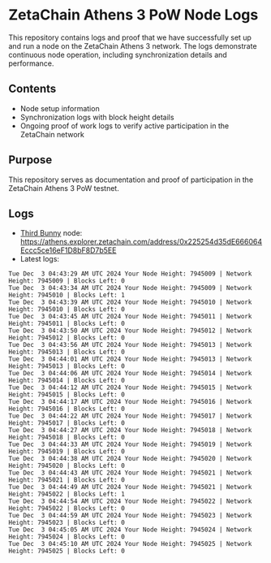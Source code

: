 # ZetaChain Athens 3 PoW Node Logs
This repository contains logs and proof that we have successfully set up and run a node on the ZetaChain Athens 3 network. The logs demonstrate continuous node operation, including synchronization details and performance.

## Contents
- Node setup information
- Synchronization logs with block height details
- Ongoing proof of work logs to verify active participation in the ZetaChain network

## Purpose
This repository serves as documentation and proof of participation in the ZetaChain Athens 3 PoW testnet.

## Logs

- [Third Bunny](https://thirdbunny.xyz/) node: https://athens.explorer.zetachain.com/address/0x225254d35dE666064Eccc5ce16eF1D8bF8D7b5EE
- Latest logs:
```
Tue Dec  3 04:43:29 AM UTC 2024 Your Node Height: 7945009 | Network Height: 7945009 | Blocks Left: 0
Tue Dec  3 04:43:34 AM UTC 2024 Your Node Height: 7945009 | Network Height: 7945010 | Blocks Left: 1
Tue Dec  3 04:43:39 AM UTC 2024 Your Node Height: 7945010 | Network Height: 7945010 | Blocks Left: 0
Tue Dec  3 04:43:45 AM UTC 2024 Your Node Height: 7945011 | Network Height: 7945011 | Blocks Left: 0
Tue Dec  3 04:43:50 AM UTC 2024 Your Node Height: 7945012 | Network Height: 7945012 | Blocks Left: 0
Tue Dec  3 04:43:56 AM UTC 2024 Your Node Height: 7945013 | Network Height: 7945013 | Blocks Left: 0
Tue Dec  3 04:44:01 AM UTC 2024 Your Node Height: 7945013 | Network Height: 7945013 | Blocks Left: 0
Tue Dec  3 04:44:06 AM UTC 2024 Your Node Height: 7945014 | Network Height: 7945014 | Blocks Left: 0
Tue Dec  3 04:44:12 AM UTC 2024 Your Node Height: 7945015 | Network Height: 7945015 | Blocks Left: 0
Tue Dec  3 04:44:17 AM UTC 2024 Your Node Height: 7945016 | Network Height: 7945016 | Blocks Left: 0
Tue Dec  3 04:44:22 AM UTC 2024 Your Node Height: 7945017 | Network Height: 7945017 | Blocks Left: 0
Tue Dec  3 04:44:27 AM UTC 2024 Your Node Height: 7945018 | Network Height: 7945018 | Blocks Left: 0
Tue Dec  3 04:44:33 AM UTC 2024 Your Node Height: 7945019 | Network Height: 7945019 | Blocks Left: 0
Tue Dec  3 04:44:38 AM UTC 2024 Your Node Height: 7945020 | Network Height: 7945020 | Blocks Left: 0
Tue Dec  3 04:44:43 AM UTC 2024 Your Node Height: 7945021 | Network Height: 7945021 | Blocks Left: 0
Tue Dec  3 04:44:49 AM UTC 2024 Your Node Height: 7945021 | Network Height: 7945022 | Blocks Left: 1
Tue Dec  3 04:44:54 AM UTC 2024 Your Node Height: 7945022 | Network Height: 7945022 | Blocks Left: 0
Tue Dec  3 04:44:59 AM UTC 2024 Your Node Height: 7945023 | Network Height: 7945023 | Blocks Left: 0
Tue Dec  3 04:45:05 AM UTC 2024 Your Node Height: 7945024 | Network Height: 7945024 | Blocks Left: 0
Tue Dec  3 04:45:10 AM UTC 2024 Your Node Height: 7945025 | Network Height: 7945025 | Blocks Left: 0
```
